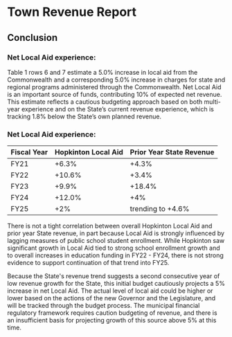 # Town Revenue Report
## Conclusion
### Net Local Aid experience:


Table 1 rows 6 and 7 estimate a 5.0% increase in local aid from the Commonwealth and a corresponding 5.0% increase in charges for state and regional programs administered through the Commonwealth. Net Local Aid is an important source of funds, contributing 10% of expected net revenue. This estimate reflects a cautious budgeting approach based on both multi-year experience and on the State’s current revenue experience, which is tracking 1.8% below the State’s own planned revenue.

### Net Local Aid experience:

| Fiscal Year | Hopkinton Local Aid | Prior Year State Revenue |
|-------------|----------------------|--------------------------|
| FY21        | +6.3%                | +4.3%                    |
| FY22        | +10.6%               | +3.4%                    |
| FY23        | +9.9%                | +18.4%                   |
| FY24        | +12.0%               | +4%                      |
| FY25        | +2%                  | trending to +4.6%        |

There is not a tight correlation between overall Hopkinton Local Aid and prior year State revenue, in part because Local Aid is strongly influenced by lagging measures of public school student enrollment. While Hopkinton saw significant growth in Local Aid tied to strong school enrollment growth and to overall increases in education funding in FY22 - FY24, there is not strong evidence to support continuation of that trend into FY25.

Because the State's revenue trend suggests a second consecutive year of low revenue growth for the State, this initial budget cautiously projects a 5% increase in net Local Aid. The actual level of local aid could be higher or lower based on the actions of the new Governor and the Legislature, and will be tracked through the budget process. The municipal financial regulatory framework requires caution budgeting of revenue, and there is an insufficient basis for projecting growth of this source above 5% at this time.